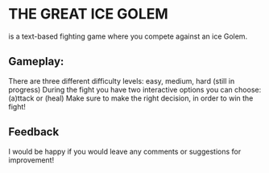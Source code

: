 # THE GREAT ICE GOLEM

is a text-based fighting game where you compete against an ice Golem.

## Gameplay:
There are three different difficulty levels: easy, medium, hard (still in progress)
During the fight you have two interactive options you can choose: (a)ttack or (heal)
Make sure to make the right decision, in order to win the fight!

## Feedback
I would be happy if you would leave any comments or suggestions for improvement!
